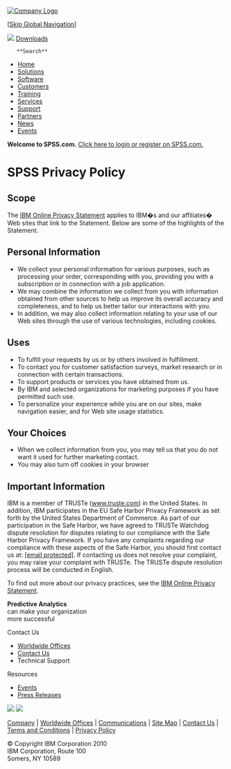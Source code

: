 [![Company Logo](../images/logos/ibmpos_blurgb.jpg)](https://www.spss-asp.com/)

\[[Skip Global Navigation](#PageStart)\]

[![](../images/home-new/download.gif)](https://www.spss-asp.com/downloads/) [Downloads](https://www.spss-asp.com/downloads/)

       **Search**  

* [Home](https://www.spss-asp.com/source_homepage_hpzone_nav_bar/)
* [Solutions](https://www.spss-asp.com/solutions/source_homepage_hpzone_nav_bar/)
* [Software](https://www.spss-asp.com/software/source_homepage_hpzone_nav_bar/)
* [Customers](https://www.spss-asp.com/success/source_homepage_hpzone_nav_bar/)
* [Training](https://www.spss-asp.com/training/source_homepage_hpzone_nav_bar/)
* [Services](https://www.spss-asp.com/services/source_homepage_hpzone_nav_bar/)
* [Support](https://www.spss-asp.com/TechSupport/source_homepage_hpzone_nav_bar/)
* [Partners](https://www.spss-asp.com/partners/source_homepage_hpzone_nav_bar/)
* [News](https://www.spss-asp.com/articles/source_homepage_hpzone_nav_bar/)
* [Events](https://www.spss-asp.com/events/source_homepage_hpzone_nav_bar/)

**Welcome to SPSS.com.** [Click here to login or register on SPSS.com.](https://www.spss-asp.com/registration/login/login/)

SPSS Privacy Policy
===================

Scope
-----

The [IBM Online Privacy Statement](https://www.spss-asp.com/privacy/details/) applies to IBM�s and our affiliates� Web sites that link to the Statement. Below are some of the highlights of the Statement.

Personal Information
--------------------

* We collect your personal information for various purposes, such as processing your order, corresponding with you, providing you with a subscription or in connection with a job application.
* We may combine the information we collect from you with information obtained from other sources to help us improve its overall accuracy and completeness, and to help us better tailor our interactions with you.
* In addition, we may also collect information relating to your use of our Web sites through the use of various technologies, including cookies.

Uses
----

* To fulfill your requests by us or by others involved in fulfillment.
* To contact you for customer satisfaction surveys, market research or in connection with certain transactions.
* To support products or services you have obtained from us.
* By IBM and selected organizations for marketing purposes if you have permitted such use.
* To personalize your experience while you are on our sites, make navigation easier, and for Web site usage statistics.

Your Choices
------------

* When we collect information from you, you may tell us that you do not want it used for further marketing contact.
* You may also turn off cookies in your browser

Important Information
---------------------

IBM is a member of TRUSTe (www.truste.com) in the United States. In addition, IBM participates in the EU Safe Harbor Privacy Framework as set forth by the United States Department of Commerce. As part of our participation in the Safe Harbor, we have agreed to TRUSTe Watchdog dispute resolution for disputes relating to our compliance with the Safe Harbor Privacy Framework. If you have any complaints regarding our compliance with these aspects of the Safe Harbor, you should first contact us at: [\[email protected\]](https://www.spss-asp.com/cdn-cgi/l/email-protection). If contacting us does not resolve your complaint, you may raise your complaint with TRUSTe. The TRUSTe dispute resolution process will be conducted in English.

To find out more about our privacy practices, see the [IBM Online Privacy Statement](https://www.spss-asp.com/privacy/details/).

**Predictive Analytics**  
can make your organization  
more successful

Contact Us

* [Worldwide Offices](https://www.spss-asp.com/worldwide/)
* [Contact Us](https://www.spss-asp.com/contact_us/)
* Technical Support

Resources

* [Events](https://www.spss-asp.com/events/)
* [Press Releases](https://www.spss-asp.com/press/)

  

![](../images/icons/facebook-icon-25.png) ![](../images/icons/twitter-icon-25.png)

[Company](https://www.spss-asp.com/corpinfo/source_homepage_hpzone_footer/) | [Worldwide Offices](https://www.spss-asp.com/worldwide/index_source_homepage_hpzone_footer/) | [Communications](https://www.spss-asp.com/opt/) | [Site Map](https://www.spss-asp.com/sitemap/index_source_homepage_hpzone_footer/) | [Contact Us](https://www.spss-asp.com/contact_us/index_source_homepage_hpzone_footer/) | [Terms and Conditions](https://www.spss-asp.com/terms_source_homepage_hpzone_footer/) | [Privacy Policy](https://www.spss-asp.com/privacy_source_homepage_hpzone_footer/)

© Copyright IBM Corporation 2010  
IBM Corporation, Route 100  
Somers, NY 10589